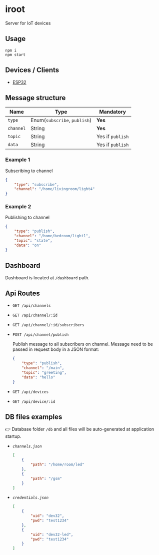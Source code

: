 # iroot
Server for IoT devices

## Usage

```
npm i
npm start
```

## Devices / Clients

- [ESP32](https://github.com/abobija/iroot-dev)

## Message structure

| Name | Type | Mandatory |
| --- | --- | --- |
| `type` | Enum(`subscribe`, `publish`) | **Yes** |
| `channel` | String | **Yes** |
| `topic` | String | Yes if `publish` |
| `data` | String | Yes if `publish` |

### Example 1

Subscribing to channel

```json
{
    "type": "subscribe",
    "channel": "/home/livingroom/light4"
}
```

### Example 2

Publishing to channel

```json
{
    "type": "publish",
    "channel": "/home/bedroom/light1",
    "topic": "state",
    "data": "on"
}
```

## Dashboard

Dashboard is located at `/dashboard` path.

## Api Routes

- `GET /api/channels`
- `GET /api/channel/:id`
- `GET /api/channel/:id/subscribers`
- `POST /api/channel/publish`
    
    Publish message to all subscribers on channel. Message need to be passed in request body in a JSON format:
    ```json
    {
        "type": "publish",
        "channel": "/main",
        "topic": "greeting",
        "data": "hello"
    }
    ```
- `GET /api/devices`
- `GET /api/device/:id`

## DB files examples

:point_right: Database folder `/db` and all files will be auto-generated at application startup.

- _`channels.json`_
    ```json
    [
        {
            "path": "/home/room/led"
        },
        {
            "path": "/gsm"
        }
    ]
    ```

- _`credentials.json`_
    ```json
    [
        {
            "uid": "dev32",
            "pwd": "test1234"
        },
        {
            "uid": "dev32-led",
            "pwd": "test1234"
        }
    ]
    ```